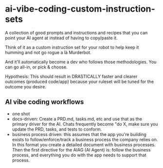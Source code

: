 # ai-vibe-coding-custom-instruction-sets
A collection of good prompts and instructions and recipes that you can point your AI agent at instead of having to copy/paste it.

Think of it as a custom instruction set for your robot to help keep it humming and not go rogue a là Murderbot.

And it'll automatically become a dev who follows those methodologies. You can go all-in, or pick & choose.

Hypothesis: This should result in DRASTICALLY faster and clearer outcomes (produced code/app) because your ruleset will be tuned for the outcome you desire.

## AI vibe coding workflows
- one shot
- docs-driven: Create a PRD.md, tasks.md, etc and use that as the primary driver for the AI. Chats frequently become "do X, make sure you update the PRD, tasks, and tests to conform.
- business process driven: this assumes that the app you're building exists to follow/enforce/track a business process the company relies on. In this format you create a detailed document with business processes. Then the first directive for the AIAG (AI Agent) is: follow the business process, and everything you do with the app needs to support that process.
